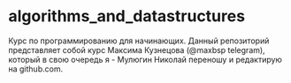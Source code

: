 # algorithms_and_datastructures
Курс по программированию для начинающих. Данный репозиторий представляет собой курс Максима Кузнецова (@maxbsp telegram), который в свою очередь я - Мулюгин Николай переношу и редактирую на github.com.

